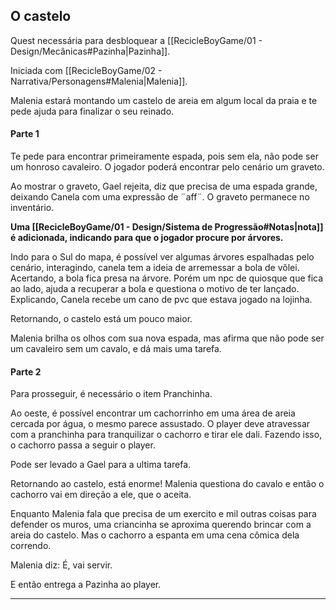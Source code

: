 
## O castelo
Quest necessária para desbloquear a [[RecicleBoyGame/01 - Design/Mecânicas#Pazinha|Pazinha]].

Iniciada com [[RecicleBoyGame/02 - Narrativa/Personagens#Malenia|Malenia]].

Malenia estará montando um castelo de areia em algum local da praia e te pede ajuda para finalizar o seu reinado.

#### Parte 1
Te pede para encontrar primeiramente espada, pois sem ela, não pode ser um honroso cavaleiro.
	O jogador poderá encontrar pelo cenário um graveto.
	
Ao mostrar o graveto, Gael rejeita, diz que precisa de uma espada grande, deixando Canela com uma expressão de ¨aff¨. 
	O graveto permanece no inventário.

**Uma [[RecicleBoyGame/01 - Design/Sistema de Progressão#Notas|nota]] é adicionada, indicando para que o jogador procure por árvores.**

Indo para o Sul do mapa, é possível ver algumas árvores espalhadas pelo cenário, interagindo, canela tem a ideia de arremessar a bola de vôlei.
	Acertando, a bola fica presa na árvore.
	Porém um npc de quiosque que fica ao lado, ajuda a recuperar a bola e questiona o motivo de ter lançado.
	Explicando, Canela recebe um cano de pvc que estava jogado na lojinha.

Retornando, o castelo está um pouco maior.

Malenia brilha os olhos com sua nova espada, mas afirma que não pode ser um cavaleiro sem um cavalo, e dá mais uma tarefa.

#### Parte 2
Para prosseguir, é necessário o item Pranchinha.

Ao oeste, é possível encontrar um cachorrinho em uma área de areia cercada por água, o mesmo parece assustado. 
O player deve atravessar com a pranchinha para tranquilizar o cachorro e tirar ele dali.
Fazendo isso, o cachorro passa a seguir o player.

Pode ser levado a Gael para a ultima tarefa.

Retornando ao castelo, está enorme!
Malenia questiona do cavalo e então o cachorro vai em direção a ele, que o aceita.

Enquanto Malenia fala que precisa de um exercito e mil outras coisas para defender os muros, uma criancinha se aproxima querendo brincar com a areia do castelo. 
Mas o cachorro a espanta em uma cena cômica dela correndo.

Malenia diz: É, vai servir.

E então entrega a Pazinha ao player.


---


